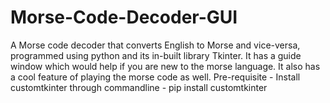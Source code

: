# Morse-Code-Decoder-GUI
A Morse code decoder that converts English to Morse and vice-versa, programmed using python and its in-built library Tkinter. It has a guide window which would help if you are new to the morse language. It also has a cool feature of playing the morse code as well.
Pre-requisite - Install customtkinter through commandline - pip install customtkinter
